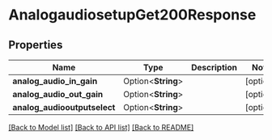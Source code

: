 # AnalogaudiosetupGet200Response

## Properties

Name | Type | Description | Notes
------------ | ------------- | ------------- | -------------
**analog_audio_in_gain** | Option<**String**> |  | [optional]
**analog_audio_out_gain** | Option<**String**> |  | [optional]
**analog_audiooutputselect** | Option<**String**> |  | [optional]

[[Back to Model list]](../README.md#documentation-for-models) [[Back to API list]](../README.md#documentation-for-api-endpoints) [[Back to README]](../README.md)


